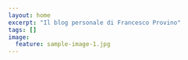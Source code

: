 ```yaml
---
layout: home
excerpt: "Il blog personale di Francesco Provino"
tags: []
image:
  feature: sample-image-1.jpg
---
```


